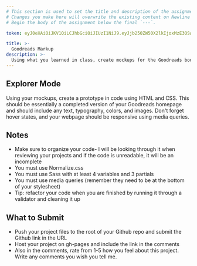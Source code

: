 ```yaml
---
# This section is used to set the title and description of the assignment on Newline. Do not edit `token`.
# Changes you make here will overwrite the existing content on Newline when synced via Github.
# Begin the body of the assignment below the final `---`.

token: eyJ0eXAiOiJKV1QiLCJhbGciOiJIUzI1NiJ9.eyJjb250ZW50X2lkIjoxMzE3OSwiY29udGVudF90eXBlIjoiQXNzaWdubWVudCJ9.Q8vm1Z2jobBJO6lFpVBfG2lvFFpWuSmdklUCZXfnoGA

title: >-
  Goodreads Markup
description: >-
  Using what you learned in class, create mockups for the Goodreads bookshelf redesign.
---
```

## Explorer Mode
Using your mockups, create a prototype in code using HTML and CSS. This should be essentially a completed version of your Goodreads homepage and should include any text, typography, colors, and images. Don't forget hover states, and your webpage should be responsive using media queries. 

## Notes
- Make sure to organize your code- I will be looking through it when reviewing your projects and if the code is unreadable, it will be an incomplete 
- You must use Normalize.css
- You must use Sass with at least 4 variables and 3 partials
- You must use media queries (remember they need to be at the bottom of your stylesheet)
- Tip: refactor your code when you are finished by running it through a validator and cleaning it up

## What to Submit
- Push your project files to the root of your Github repo and submit the Github link in the URL
- Host your project on gh-pages and include the link in the comments
- Also in the comments, rate from 1-5 how you feel about this project. Write any comments you wish you tell me. 
